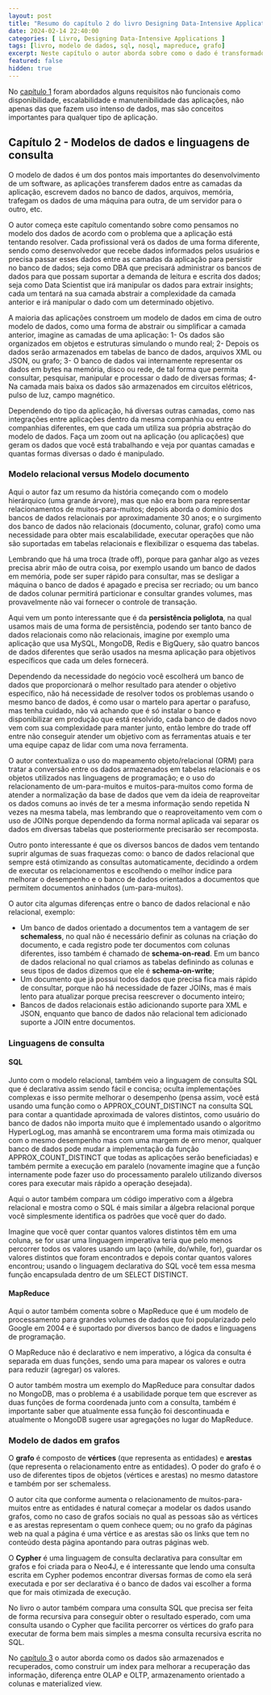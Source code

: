 ```yaml
---
layout: post
title: "Resumo do capítulo 2 do livro Designing Data-Intensive Applications"
date: 2024-02-14 22:40:00
categories: [ Livro, Designing Data-Intensive Applications ]
tags: [livro, modelo de dados, sql, nosql, mapreduce, grafo]
excerpt: Neste capítulo o autor aborda sobre como o dado é transformado entre as camadas da aplicação, os diversos tipos de banco de dados e linguagens para consultar os dados.
featured: false
hidden: true
---
```


No [capítulo 1](https://www.sakurai.dev.br/resumo-data-intensive-cap-01) foram abordados alguns requisitos não funcionais como disponibilidade, escalabilidade e manutenibilidade das aplicações, não apenas das que fazem uso intenso de dados, mas são conceitos importantes para qualquer tipo de aplicação.

## Capítulo 2 - Modelos de dados e linguagens de consulta

O modelo de dados é um dos pontos mais importantes do desenvolvimento de um software, as aplicações transferem dados entre as camadas da aplicação, escrevem dados no banco de dados, arquivos, memória, trafegam os dados de uma máquina para outra, de um servidor para o outro, etc.

O autor começa este capítulo comentando sobre como pensamos no modelo dos dados de acordo com o problema que a aplicação está tentando resolver. Cada profissional verá os dados de uma forma diferente, sendo como desenvolvedor que recebe dados informados pelos usuários e precisa passar esses dados entre as camadas da aplicação para persistir no banco de dados; seja como DBA que precisará administrar os bancos de dados para que possam suportar a demanda de leitura e escrita dos dados; seja como Data Scientist que irá manipular os dados para extrair insights; cada um tentará na sua camada abstrair a complexidade da camada anterior e irá manipular o dado com um determinado objetivo.

A maioria das aplicações constroem um modelo de dados em cima de outro modelo de dados, como uma forma de abstrair ou simplificar a camada anterior, imagine as camadas de uma aplicação:
1- Os dados são organizados em objetos e estruturas simulando o mundo real;
2- Depois os dados serão armazenados em tabelas de banco de dados, arquivos XML ou JSON, ou grafo;
3- O banco de dados vai internamente representar os dados em bytes na memória, disco ou rede, de tal forma que permita consultar, pesquisar, manipular e processar o dado de diversas formas;
4- Na camada mais baixa os dados são armazenados em circuitos elétricos, pulso de luz, campo magnético.

Dependendo do tipo da aplicação, há diversas outras camadas, como nas integrações entre aplicações dentro da mesma companhia ou entre companhias diferentes, em que cada um utiliza sua própria abstração do modelo de dados. Faça um zoom out na aplicação (ou aplicações) que geram os dados que você está trabalhando e veja por quantas camadas e quantas formas diversas o dado é manipulado.


### Modelo relacional versus Modelo documento

Aqui o autor faz um resumo da história começando com o modelo hierárquico (uma grande árvore), mas que não era bom para representar relacionamentos de muitos-para-muitos; depois aborda o domínio dos bancos de dados relacionais por aproximadamente 30 anos; e o surgimento dos banco de dados não relacionais (documento, colunar, grafo) como uma necessidade para obter mais escalabilidade, executar operações que não são suportadas em tabelas relacionais e flexibilizar o esquema das tabelas.

Lembrando que há uma troca (trade off), porque para ganhar algo as vezes precisa abrir mão de outra coisa, por exemplo usando um banco de dados em memória, pode ser super rápido para consultar, mas se desligar a máquina o banco de dados é apagado e precisa ser recriado; ou um banco de dados colunar permitirá particionar e consultar grandes volumes, mas provavelmente não vai fornecer o controle de transação.

Aqui vem um ponto interessante que é da **persistência poliglota**, na qual usamos mais de uma forma de persistência, podendo ser tanto banco de dados relacionais como não relacionais, imagine por exemplo uma aplicação que usa MySQL, MongoDB, Redis e BigQuery, são quatro bancos de dados diferentes que serão usados na mesma aplicação para objetivos específicos que cada um deles fornecerá. 

Dependendo da necessidade do negócio você escolherá um banco de dados que proporcionará o melhor resultado para atender o objetivo específico, não há necessidade de resolver todos os problemas usando o mesmo banco de dados, é como usar o martelo para apertar o parafuso, mas tenha cuidado, não vá achando que é só instalar o banco e disponibilizar em produção que está resolvido, cada banco de dados novo vem com sua complexidade para manter junto, então lembre do trade off entre não conseguir atender um objetivo com as ferramentas atuais e ter uma equipe capaz de lidar com uma nova ferramenta.

O autor contextualiza o uso do mapeamento objeto/relacional (ORM) para tratar a conversão entre os dados armazenados em tabelas relacionais e os objetos utilizados nas linguagens de programação; e o uso do relacionamento de um-para-muitos e muitos-para-muitos como forma de atender a normalização da base de dados que vem da ideia de reaproveitar os dados comuns ao invés de ter a mesma informação sendo repetida N vezes na mesma tabela, mas lembrando que o reaproveitamento vem com o uso de JOINs porque dependendo da forma normal aplicada vai separar os dados em diversas tabelas que posteriormente precisarão ser recomposta.

Outro ponto interessante é que os diversos bancos de dados vem tentando suprir algumas de suas fraquezas como: o banco de dados relacional que sempre está otimizando as consultas automaticamente, decidindo a ordem de executar os relacionamentos e escolhendo o melhor índice para melhorar o desempenho e o banco de dados orientados a documentos que permitem documentos aninhados (um-para-muitos).

O autor cita algumas diferenças entre o banco de dados relacional e não relacional, exemplo:

- Um banco de dados orientado a documentos tem a vantagem de ser **schemaless**, no qual não é necessário definir as colunas na criação do documento, e cada registro pode ter documentos com colunas diferentes, isso também é chamado de **schema-on-read**. Em um banco de dados relacional no qual criamos as tabelas definindo as colunas e seus tipos de dados dizemos que ele é **schema-on-write**;
- Um documento que já possui todos dados que precisa fica mais rápido de consultar, porque não há necessidade de fazer JOINs, mas é mais lento para atualizar porque precisa reescrever o documento inteiro;
- Bancos de dados relacionais estão adicionando suporte para XML e JSON, enquanto que banco de dados não relacional tem adicionado suporte a JOIN entre documentos.


### Linguagens de consulta

#### SQL

Junto com o modelo relacional, também veio a linguagem de consulta SQL que é declarativa assim sendo fácil e concisa; oculta implementações complexas e isso permite melhorar o desempenho (pensa assim, você está usando uma função como o APPROX_COUNT_DISTINCT na consulta SQL para contar a quantidade aproximada de valores distintos, como usuário do banco de dados não importa muito que é implementado usando o algoritmo HyperLogLog, mas amanhã se encontrarem uma forma mais otimizada ou com o mesmo desempenho mas com uma margem de erro menor, qualquer banco de dados pode mudar a implementação da função APPROX_COUNT_DISTINCT que todas as aplicações serão beneficiadas) e também permite a execução em paralelo (novamente imagine que a função internamente pode fazer uso do processamento paralelo utilizando diversos cores para executar mais rápido a operação desejada).

Aqui o autor também compara um código imperativo com a álgebra relacional e mostra como o SQL é mais similar a álgebra relacional porque você simplesmente identifica os padrões que você quer do dado.

Imagine que você quer contar quantos valores distintos têm em uma coluna, se for usar uma linguagem imperativa teria que pelo menos percorrer todos os valores usando um laço (while, do/while, for), guardar os valores distintos que foram encontrados e depois contar quantos valores encontrou; usando o linguagem declarativa do SQL você tem essa mesma função encapsulada dentro de um SELECT DISTINCT.


#### MapReduce

Aqui o autor também comenta sobre o MapReduce que é um modelo de processamento para grandes volumes de dados que foi popularizado pelo Google em 2004 e é suportado por diversos banco de dados e linguagens de programação.

O MapReduce não é declarativo e nem imperativo, a lógica da consulta é separada em duas funções, sendo uma para mapear os valores e outra para reduzir (agregar) os valores.

O autor também mostra um exemplo do MapReduce para consultar dados no MongoDB, mas o problema é a usabilidade porque tem que escrever as duas funções de forma coordenada junto com a consulta, também é importante saber que atualmente essa função foi descontinuada e atualmente o MongoDB sugere usar agregações no lugar do MapReduce.


### Modelo de dados em grafos

O **grafo** é composto de **vértices** (que representa as entidades) e **arestas** (que representa o relacionamento entre as entidades). O poder do grafo é o uso de diferentes tipos de objetos (vértices e arestas) no mesmo datastore e também por ser schemaless.

O autor cita que conforme aumenta o relacionamento de muitos-para-muitos entre as entidades é natural começar a modelar os dados usando grafos, como no caso de grafos sociais no qual as pessoas são as vértices e as arestas representam o quem conhece quem; ou no grafo da páginas web na qual a página é uma vértice e as arestas são os links que tem no conteúdo desta página apontando para outras páginas web.

O **Cypher** é uma linguagem de consulta declarativa para consultar em grafos e foi criada para o Neo4J, e é interessante que lendo uma consulta escrita em Cypher podemos encontrar diversas formas de como ela será executada e por ser declarativa é o banco de dados vai escolher a forma que for mais otimizada de execução.

No livro o autor também compara uma consulta SQL que precisa ser feita de forma recursiva para conseguir obter o resultado esperado, com uma consulta usando o Cypher que facilita percorrer os vértices do grafo para executar de forma bem mais simples a mesma consulta recursiva escrita no SQL.


No [capítulo 3](https://www.sakurai.dev.br/resumo-data-intensive-cap-03) o autor aborda como os dados são armazenados e recuperados, como construir um index para melhorar a recuperação das informação, diferença entre OLAP e OLTP, armazenamento orientado a colunas e materialized view.
